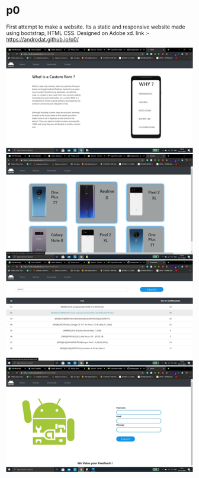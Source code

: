 # p0
First attempt to make a website. Its a static and responsive website made using bootstrap, HTML CSS. Designed on Adobe xd.
link :- https://androdat.github.io/p0/


<p align="center">
  <img src="https://github.com/androdat/p0/blob/master/1.jpg" >
  <img src="https://github.com/androdat/p0/blob/master/2.jpg" >
  <img src="https://github.com/androdat/p0/blob/master/3.jpg" >
  <img src="https://github.com/androdat/p0/blob/master/4.jpg" >
</p>
